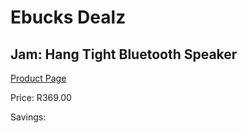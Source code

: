 
# Ebucks Dealz
## Jam: Hang Tight Bluetooth Speaker
[Product Page](https://www.ebucks.com/web/shop/productSelected.do?prodId=540826237&catId=714972993)

Price: R369.00

Savings: 


	